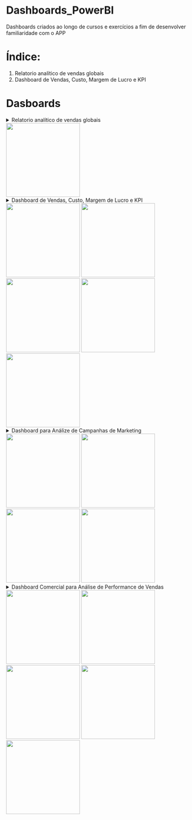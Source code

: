 # Dashboards_PowerBI
Dashboards criados ao longo de cursos e exercícios a fim de desenvolver familiaridade com o APP

# Índice:
1. Relatorio analítico de vendas globais
2. Dashboard de Vendas, Custo, Margem de Lucro e KPI

# Dasboards
<details>
  <summary>Relatorio analítico de vendas globais</summary>
<br>Descrição: <br>
  Dashboard com 5 quadros que mostram com clareza as informações de:
1. Média de desconto por Subcategoria;
2. Total de pedidos por País;
3. Total de vendas;
4. Media de vendas por Pais;
5. Contagem de pedidos e prioridades por pais;

O Dashboard conta também com filtros que permitem a seleção e visualização pelo usuario em:
1. Intervalo de anos;
2. Separação por segmento;
3. Seleção de País;
<br><br>
📌 <a href="https://github.com/AR097/Dashboards_PowerBI/blob/main/Relatorio_Vendas_Globais/Relatorio_Vendas_Globais.pbix">Link para o Dashboard</a><br><br>
Preview:<br>
</details>
    <div align="left">
      <img src="https://github.com/AR097/Dashboards_PowerBI/blob/main/Relatorio_Vendas_Globais/Relatorio%20anal%C3%ADtico%20de%20vendas%20globais.png" width="200"/>
    </div>

<details>
  <summary>Dashboard de Vendas, Custo, Margem de Lucro e KPI</summary>
<br>Descrição: <br>
  Dashboard com 5 quadros que permitem visualizar: 
1. Lucro por categoria
2. Valor venda por Modo de envio
3. Média de Valor venda
4. Custo de envio por mercado
5. Margem de lucro.

O dashboard conta também com Filtro de ano/mes para melhor visualização.
<br><br>
📌 <a href="https://github.com/AR097/Dashboards_PowerBI/blob/main/Dashboard%20de%20Vendas%2C%20Custo%2C%20Margem%20de%20Lucro%20e%20KPI/Dashboard%20de%20Vendas%2C%20Custo%2C%20Margem%20de%20Lucro%20e%20KPI.pbix">Link para o Dashboard</a><br><br>
Preview:<br>
</details>
    <div align="left">
    <img src="https://github.com/AR097/Dashboards_PowerBI/blob/main/Dashboard%20de%20Vendas%2C%20Custo%2C%20Margem%20de%20Lucro%20e%20KPI/Dashboard%20Comercial%20para%20An%C3%A1lise%20de%20Performance%20de%20Vendas%20(pagina%2001).png" width="200"/>
      <img src="https://github.com/AR097/Dashboards_PowerBI/blob/main/Dashboard%20de%20Vendas%2C%20Custo%2C%20Margem%20de%20Lucro%20e%20KPI/Dashboard%20Comercial%20para%20An%C3%A1lise%20de%20Performance%20de%20Vendas%20(pagina%2002).png" width="200"/>
      <img src="https://github.com/AR097/Dashboards_PowerBI/blob/main/Dashboard%20de%20Vendas%2C%20Custo%2C%20Margem%20de%20Lucro%20e%20KPI/Dashboard%20Comercial%20para%20An%C3%A1lise%20de%20Performance%20de%20Vendas%20(pagina%2003).png" width="200"/>
      <img src="https://github.com/AR097/Dashboards_PowerBI/blob/main/Dashboard%20de%20Vendas%2C%20Custo%2C%20Margem%20de%20Lucro%20e%20KPI/Dashboard%20Comercial%20para%20An%C3%A1lise%20de%20Performance%20de%20Vendas%20(pagina%2004).png" width="200"/>
      <img src="https://github.com/AR097/Dashboards_PowerBI/blob/main/Dashboard%20de%20Vendas%2C%20Custo%2C%20Margem%20de%20Lucro%20e%20KPI/Dashboard%20Comercial%20para%20An%C3%A1lise%20de%20Performance%20de%20Vendas%20(pagina%2005).png" width="200"/>
    </div>

<details>
<summary>Dashboard para Análize de Campanhas de Marketing</summary>
<br>Descrição: <br>
  Para este relatório, foi necessário a dicisão do conteudo em 4 páginas, afim de melhorar a visualização.
<br><br>
📌 <a href="https://github.com/AR097/Dashboards_PowerBI/blob/main/Analise%20de%20campanhas%20de%20marketing/Analise%20de%20campanhas%20de%20marketing.pbix">Link para o Dashboard</a><br><br>
Preview:<br>
</details>
    <div align="left">
      <img src="https://github.com/AR097/Dashboards_PowerBI/blob/main/Analise%20de%20campanhas%20de%20marketing/Dashboard%20para%20An%C3%A1lize%20de%20Campanhas%20de%20Marketing%20(pagina%2001).png" width="200"/>
      <img src="https://github.com/AR097/Dashboards_PowerBI/blob/main/Analise%20de%20campanhas%20de%20marketing/Dashboard%20para%20An%C3%A1lize%20de%20Campanhas%20de%20Marketing%20(pagina%2002).png" width="200"/>
      <img src="https://github.com/AR097/Dashboards_PowerBI/blob/main/Analise%20de%20campanhas%20de%20marketing/Dashboard%20para%20An%C3%A1lize%20de%20Campanhas%20de%20Marketing%20(pagina%2002).png" width="200"/>
      <img src="https://github.com/AR097/Dashboards_PowerBI/blob/main/Analise%20de%20campanhas%20de%20marketing/Dashboard%20para%20An%C3%A1lize%20de%20Campanhas%20de%20Marketing%20(pagina%2002).png" width="200"/>
    </div>

    
<details>
<summary>Dashboard Comercial para Análise de Performance de Vendas</summary>
<br>Descrição: <br>
  
<br><br>
📌 <a href="">Link para o Dashboard</a><br><br>
Preview:<br>
</details>
    <div align="left">
      <img src="https://github.com/AR097/Dashboards_PowerBI/blob/main/Performance%20de%20vendas/Dashboard%20Comercial%20para%20An%C3%A1lise%20de%20Performance%20de%20Vendas%20(pagina%2001).png" width="200"/>
      <img src="https://github.com/AR097/Dashboards_PowerBI/blob/main/Performance%20de%20vendas/Dashboard%20Comercial%20para%20An%C3%A1lise%20de%20Performance%20de%20Vendas%20(pagina%2002).png" width="200"/>
      <img src="https://github.com/AR097/Dashboards_PowerBI/blob/main/Performance%20de%20vendas/Dashboard%20Comercial%20para%20An%C3%A1lise%20de%20Performance%20de%20Vendas%20(pagina%2003).png" width="200"/>
      <img src="https://github.com/AR097/Dashboards_PowerBI/blob/main/Performance%20de%20vendas/Dashboard%20Comercial%20para%20An%C3%A1lise%20de%20Performance%20de%20Vendas%20(pagina%2004).png" width="200"/>
      <img src="https://github.com/AR097/Dashboards_PowerBI/blob/main/Performance%20de%20vendas/Dashboard%20Comercial%20para%20An%C3%A1lise%20de%20Performance%20de%20Vendas%20(pagina%2005).png" width="200"/>
    </div>
